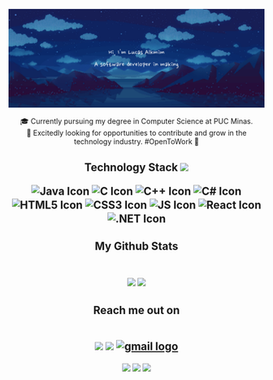 
<p align="center">

<img src="https://github.com/LucasAlkmimBarros/LucasAlkmimBarros/blob/main/images/githubBanner.jpg" />
</p align="center">

  <p align="center">
  🎓 Currently pursuing my degree in Computer Science at PUC Minas. <br>
  🚀 Excitedly looking for opportunities to contribute and grow in the technology industry. #OpenToWork 🌟
</p>

<h2 align="center">Technology Stack <img src="https://github.com/LucasAlkmimBarros/LucasAlkmimBarros/blob/main/images/laptop.gif" width="50">
<br>

<p align="center">
   <img align="center" alt="Java Icon" height="30" width="40" src="https://cdn.jsdelivr.net/gh/devicons/devicon/icons/java/java-original.svg" >

   <img  align="center" height="30" width="40" alt="C Icon" src="https://cdn.jsdelivr.net/gh/devicons/devicon/icons/c/c-line.svg"/>

   <img  align="center" height="30" width="40" alt="C++ Icon" src="https://cdn.jsdelivr.net/gh/devicons/devicon/icons/cplusplus/cplusplus-plain.svg"/>

   <img  align="center" height="30" width="40" alt="C# Icon" src="https://cdn.jsdelivr.net/gh/devicons/devicon/icons/csharp/csharp-line.svg"/>
   
   <img  align="center" height="30" width="40" alt="HTML5 Icon" src="https://cdn.jsdelivr.net/gh/devicons/devicon/icons/html5/html5-plain-wordmark.svg" />
   
   <img  align="center" height="30" width="40" alt="CSS3 Icon" src="https://cdn.jsdelivr.net/gh/devicons/devicon/icons/css3/css3-plain-wordmark.svg" />   

   <img  align="center" height="30" width="40" alt="JS Icon" src="https://cdn.jsdelivr.net/gh/devicons/devicon/icons/javascript/javascript-plain.svg" />

   <img  align="center" height="30" width="40" alt="React Icon" src="https://cdn.jsdelivr.net/gh/devicons/devicon/icons/react/react-original.svg" />

   <img  align="center" height="30" width="40" alt=".NET Icon" src="https://cdn.jsdelivr.net/gh/devicons/devicon/icons/dot-net/dot-net-original.svg" />

</p>

</h2>

<h2 align="center">
  My Github Stats
  <br><br>
<p align = "center">
  <img  src = "https://github-readme-stats.vercel.app/api?username=LucasAlkmimBarros&show_icons=true&theme=radical&line_height=40">
  <img src = "https://github-readme-stats.vercel.app/api/top-langs/?username=LucasAlkmimBarros&hide=html,css,java,shaderlab,kotlin,hlsl&theme=radical">
</p>
</h2>

<h2 align="center">Reach me out on 
  <br><br>
  <p align="center">
<a href="https://www.instagram.com/lucas.alk/" target="_blank"><img src="https://img.shields.io/badge/-Instagram-%23E4405F?style=for-the-badge&logo=instagram&logoColor=white" target="_blank"></a>
  <a href="https://www.linkedin.com/in/lucas-alkmim-594087277/" target="_blank"><img src="https://img.shields.io/badge/-LinkedIn-%230077B5?style=for-the-badge&logo=linkedin&logoColor=white" target="_blank"></a> 
    <a href="mailto:lucasalk2005@gmail.com" target="_blank">
    <img src="https://img.shields.io/static/v1?message=Gmail&logo=gmail&label=&color=D14836&logoColor=white&labelColor=&style=for-the-badge" alt="gmail logo"  />
  </a>
</p>
</h2>
<p align="center">
 
 <img src="https://badges.pufler.dev/visits/LucasAlkmimBarros/LucasAlkmimBarros"/> 
 <img src="https://badges.pufler.dev/repos/LucasAlkmimBarros"/>
 <img src="https://badges.pufler.dev/commits/monthly/LucasAlkmimBarros"/>

</p>


